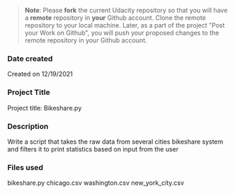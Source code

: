>**Note**: Please **fork** the current Udacity repository so that you will have a **remote** repository in **your** Github account. Clone the remote repository to your local machine. Later, as a part of the project "Post your Work on Github", you will push your proposed changes to the remote repository in your Github account.

### Date created
Created on 12/19/2021

### Project Title
Project title: Bikeshare.py

### Description
Write a script that takes the raw data from several cities bikeshare system and filters it to print statistics based on input from the user

### Files used
bikeshare.py
chicago.csv
washington.csv
new_york_city.csv
